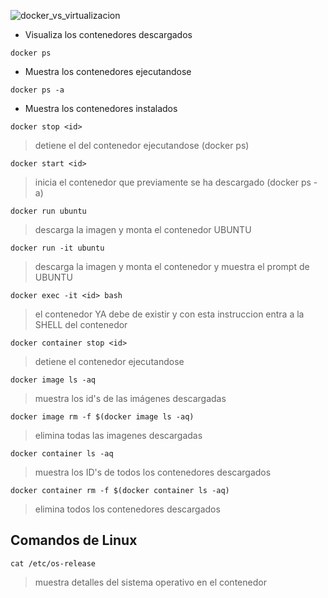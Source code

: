 
![docker_vs_virtualizacion](https://github.com/user-attachments/assets/51f1b8b5-8d68-4790-ae3c-db89324f4f65)

* Visualiza los contenedores descargados
```
docker ps
```
* Muestra los contenedores ejecutandose
```
docker ps -a
```
* Muestra los contenedores instalados

```
docker stop <id>
```
>detiene el <id> del contenedor ejecutandose (docker ps)


```
docker start <id>
```
>inicia el contenedor que previamente se ha descargado (docker ps -a)


```
docker run ubuntu
```
>descarga la imagen y monta el contenedor UBUNTU

```
docker run -it ubuntu 
```
>descarga la imagen y monta el contenedor y muestra el prompt de UBUNTU

```
docker exec -it <id> bash
```
>el contenedor YA debe de existir y con esta instruccion entra a la SHELL del contenedor


```
docker container stop <id>
```
>detiene el contenedor <id> ejecutandose


```
docker image ls -aq
```
>muestra los id's de las imágenes descargadas


```
docker image rm -f $(docker image ls -aq)
```
>elimina todas las imagenes descargadas

```
docker container ls -aq
```
>muestra los ID's de todos los contenedores descargados

```
docker container rm -f $(docker container ls -aq)
```
>elimina todos los contenedores descargados






## Comandos de Linux
```
cat /etc/os-release
```
>muestra detalles del sistema operativo en el contenedor

